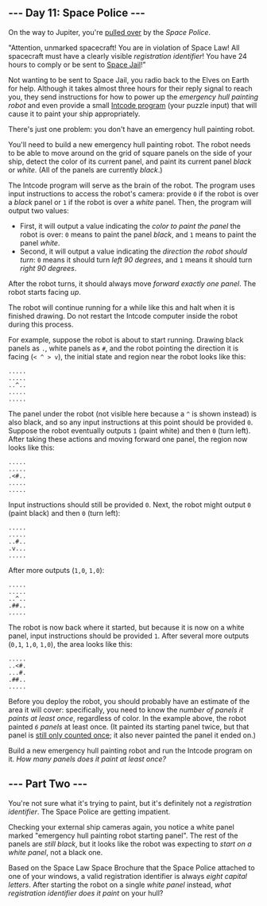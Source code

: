 <h2>--- Day 11: Space Police ---</h2><p>On the way to Jupiter, you're <a href="https://www.youtube.com/watch?v=KwY28rpyKDE">pulled over</a> by the <em>Space Police</em>.</p>
<p>"Attention, unmarked spacecraft! You are in violation of Space Law! All spacecraft must have a clearly visible <em>registration identifier</em>! You have 24 hours to comply or be sent to <a href="https://www.youtube.com/watch?v=BVn1oQL9sWg&amp;t=5">Space Jail</a>!"</p>
<p>Not wanting to be sent to Space Jail, you radio back to the Elves on Earth for help. Although it takes almost three hours for their reply signal to reach you, they send instructions for how to power up the <em>emergency hull painting robot</em> and even provide a small <a href="9">Intcode program</a> (your puzzle input) that will cause it to paint your ship appropriately.</p>
<p>There's just one problem: you don't have an emergency hull painting robot.</p>
<p>You'll need to build a new emergency hull painting robot. The robot needs to be able to move around on the grid of square panels on the side of your ship, detect the color of its current panel, and paint its current panel <em>black</em> or <em>white</em>. (All of the panels are currently <em>black</em>.)</p>
<p>The Intcode program will serve as the brain of the robot. The program uses input instructions to access the robot's camera: provide <code>0</code> if the robot is over a <em>black</em> panel or <code>1</code> if the robot is over a <em>white</em> panel. Then, the program will output two values:</p>
<ul>
<li>First, it will output a value indicating the <em>color to paint the panel</em> the robot is over: <code>0</code> means to paint the panel <em>black</em>, and <code>1</code> means to paint the panel <em>white</em>.</li>
<li>Second, it will output a value indicating the <em>direction the robot should turn</em>: <code>0</code> means it should turn <em>left 90 degrees</em>, and <code>1</code> means it should turn <em>right 90 degrees</em>.</li>
</ul>
<p>After the robot turns, it should always move <em>forward exactly one panel</em>. The robot starts facing <em>up</em>.</p>
<p>The robot will continue running for a while like this and halt when it is finished drawing.  Do not restart the Intcode computer inside the robot during this process.</p>
<p>For example, suppose the robot is about to start running.  Drawing black panels as <code>.</code>, white panels as <code>#</code>, and the robot pointing the direction it is facing (<code>&lt; ^ &gt; v</code>), the initial state and region near the robot looks like this:</p>
<pre><code>.....
.....
..^..
.....
.....
</code></pre>
<p>The panel under the robot (not visible here because a <code>^</code> is shown instead) is also black, and so any input instructions at this point should be provided <code>0</code>. Suppose the robot eventually outputs <code>1</code> (paint white) and then <code>0</code> (turn left). After taking these actions and moving forward one panel, the region now looks like this:</p>
<pre><code>.....
.....
.&lt;#..
.....
.....
</code></pre>
<p>Input instructions should still be provided <code>0</code>. Next, the robot might output <code>0</code> (paint black) and then <code>0</code> (turn left):</p>
<pre><code>.....
.....
..#..
.v...
.....
</code></pre>
<p>After more outputs (<code>1,0</code>, <code>1,0</code>):</p>
<pre><code>.....
.....
..^..
.##..
.....
</code></pre>
<p>The robot is now back where it started, but because it is now on a white panel, input instructions should be provided <code>1</code>.  After several more outputs (<code>0,1</code>, <code>1,0</code>, <code>1,0</code>), the area looks like this:</p>
<pre><code>.....
..&lt;#.
...#.
.##..
.....
</code></pre>
<p>Before you deploy the robot, you should probably have an estimate of the area it will cover: specifically, you need to know the <em>number of panels it paints at least once</em>, regardless of color. In the example above, the robot painted <em><code>6</code> panels</em> at least once. (It painted its starting panel twice, but that panel is <a href="https://www.youtube.com/watch?v=KjsSvjA5TuE">still only counted once</a>; it also never painted the panel it ended on.)</p>
<p>Build a new emergency hull painting robot and run the Intcode program on it. <em>How many panels does it paint at least once?</em></p>
</article>
<article class="day-desc"><h2 id="part2">--- Part Two ---</h2><p>You're not sure what it's trying to paint, but it's definitely not a <em>registration identifier</em>.  The Space Police are getting impatient.</p>
<p>Checking your external ship cameras again, you notice a white panel marked "emergency hull painting robot starting panel". The rest of the panels are <em>still black</em>, but it looks like the robot was expecting to <em>start on a white panel</em>, not a black one.</p>
<p>Based on the <span title="Just be glad it wasn't a full set of Space Law Space Books; the number of pages is *astronomical*.">Space Law Space Brochure</span> that the Space Police attached to one of your windows, a valid registration identifier is always <em>eight capital letters</em>. After starting the robot on a single <em>white panel</em> instead, <em>what registration identifier does it paint</em> on your hull?</p>
</article>
